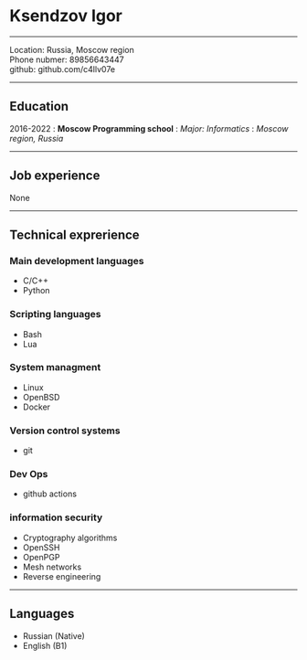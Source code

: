 
# Ksendzov Igor

---

Location: Russia, Moscow region  
Phone nubmer: 89856643447  
github: github.com/c4llv07e

---

## Education

2016-2022
: **Moscow Programming school**
:  _Major: Informatics_
:  _Moscow region, Russia_

---

## Job experience

None

---

## Technical exprerience

### Main development languages

* C/C++
* Python

### Scripting languages

* Bash
* Lua

### System managment

* Linux
* OpenBSD
* Docker

### Version control systems

* git

### Dev Ops

* github actions

### information security

* Cryptography algorithms
* OpenSSH
* OpenPGP
* Mesh networks
* Reverse engineering

---

## Languages

* Russian (Native)
* English (B1)
